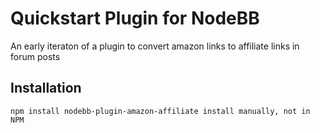 # Quickstart Plugin for NodeBB

An early iteraton of a plugin to convert amazon links to affiliate links in forum posts


## Installation

    npm install nodebb-plugin-amazon-affiliate install manually, not in NPM
